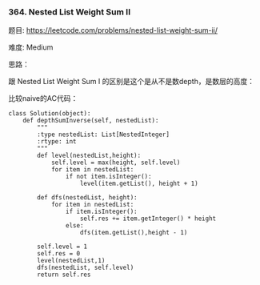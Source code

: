 ### 364. Nested List Weight Sum II



题目:
<https://leetcode.com/problems/nested-list-weight-sum-ii/>

难度:
Medium 

思路：



跟 Nested List Weight Sum I 的区别是这个是从不是数depth，是数层的高度：



比较naive的AC代码：

```
class Solution(object):
    def depthSumInverse(self, nestedList):
        """
        :type nestedList: List[NestedInteger]
        :rtype: int
        """
        def level(nestedList,height):
            self.level = max(height, self.level)
            for item in nestedList:
                if not item.isInteger():
                    level(item.getList(), height + 1)

        def dfs(nestedList, height):
        	for item in nestedList:
        		if item.isInteger():
        			self.res += item.getInteger() * height
        		else:
        			dfs(item.getList(),height - 1)
        
        self.level = 1
        self.res = 0
        level(nestedList,1)
        dfs(nestedList, self.level)
        return self.res
```

